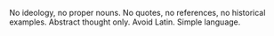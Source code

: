 No ideology, no proper nouns. No quotes, no references, no historical examples. Abstract thought only. Avoid Latin. Simple language.

